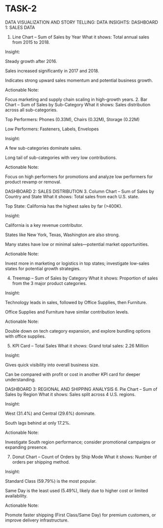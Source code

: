 # TASK-2
DATA VISUALIZATION AND STORY TELLING:
DATA INSIGHTS:
DASHBOARD 1: SALES DATA
1. Line Chart – Sum of Sales by Year
What it shows: Total annual sales from 2015 to 2018.

Insight:

Steady growth after 2016.

Sales increased significantly in 2017 and 2018.

Indicates strong upward sales momentum and potential business growth.

Actionable Note:

Focus marketing and supply chain scaling in high-growth years.
2. Bar Chart – Sum of Sales by Sub-Category
What it shows: Sales distribution across all sub-categories.

Top Performers: Phones (0.33M), Chairs (0.32M), Storage (0.22M)

Low Performers: Fasteners, Labels, Envelopes

Insight:

A few sub-categories dominate sales.

Long tail of sub-categories with very low contributions.

Actionable Note:

Focus on high performers for promotions and analyze low performers for product revamp or removal.

 DASHBOARD 2: SALES DISTRIBUTION
3. Column Chart – Sum of Sales by Country and State
What it shows: Total sales from each U.S. state.

Top State: California has the highest sales by far (>400K).

Insight:

California is a key revenue contributor.

States like New York, Texas, Washington are also strong.

Many states have low or minimal sales—potential market opportunities.

Actionable Note:

Invest more in marketing or logistics in top states; investigate low-sales states for potential growth strategies.

4. Treemap – Sum of Sales by Category
What it shows: Proportion of sales from the 3 major product categories.

Insight:

Technology leads in sales, followed by Office Supplies, then Furniture.

Office Supplies and Furniture have similar contribution levels.

Actionable Note:

Double down on tech category expansion, and explore bundling options with office supplies.

5. KPI Card – Total Sales
What it shows: Grand total sales: 2.26 Million

Insight:

Gives quick visibility into overall business size.

Can be compared with profit or cost in another KPI card for deeper understanding.

DASHBOARD 3: REGIONAL AND SHIPPING ANALYSIS
6. Pie Chart – Sum of Sales by Region
What it shows: Sales split across 4 U.S. regions.

Insight:

West (31.4%) and Central (29.6%) dominate.

South lags behind at only 17.2%.

Actionable Note:

Investigate South region performance; consider promotional campaigns or expanding presence.

7. Donut Chart – Count of Orders by Ship Mode
What it shows: Number of orders per shipping method.

Insight:

Standard Class (59.79%) is the most popular.

Same Day is the least used (5.49%), likely due to higher cost or limited availability.

Actionable Note:

Promote faster shipping (First Class/Same Day) for premium customers, or improve delivery infrastructure.


